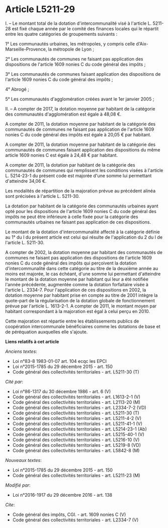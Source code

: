 # Article L5211-29

I. – Le montant total de la dotation d'intercommunalité visé à l'article L. 5211-28 est fixé chaque année par le comité des
finances locales qui le répartit entre les quatre catégories de groupements suivants : 

1° Les communautés urbaines, les métropoles, y compris celle d'Aix-Marseille-Provence, la métropole de Lyon ; 

2° Les communautés de communes ne faisant pas application des dispositions de l'article 1609 nonies C du code général des
impôts ; 

3° Les communautés de communes faisant application des dispositions de l'article 1609 nonies C du code général des impôts ; 

4° Abrogé ; 

5° Les communautés d'agglomération créées avant le 1er janvier 2005 ; 

II. – A compter de 2017, la dotation moyenne par habitant de la catégorie des communautés d'agglomération est égale à 48,08
€. 

A compter de 2011, la dotation moyenne par habitant de la catégorie des communautés de communes ne faisant pas application de
l'article 1609 nonies C du code général des impôts est égale à 20,05 € par habitant. 

A compter de 2011, la dotation moyenne par habitant de la catégorie des communautés de communes faisant application des
dispositions du même article 1609 nonies C est égale à 24,48 € par habitant. 

A compter de 2011, la dotation par habitant de la catégorie des communautés de communes qui remplissent les conditions visées
à l'article L. 5214-23-1 du présent code est majorée d'une somme lui permettant d'atteindre 34,06 €. 

Les modalités de répartition de la majoration prévue au précédent alinéa sont précisées à l'article L. 5211-30. 

La dotation par habitant de la catégorie des communautés urbaines ayant opté pour les dispositions de l'article 1609 nonies C
du code général des impôts ne peut être inférieure à celle fixée pour la catégorie des communautés urbaines ne faisant pas
application de ces dispositions. 

Le montant de la dotation d'intercommunalité affecté à la catégorie définie au 1° du I du présent article est celui qui
résulte de l'application du 2 du I de l'article L. 5211-30. 

A compter de 2002, la dotation moyenne par habitant des communautés de communes ne faisant pas application des dispositions
de l'article 1609 nonies C du code général des impôts qui perçoivent la dotation d'intercommunalité dans cette catégorie au
titre de la deuxième année au moins est majorée, le cas échéant, d'une somme lui permettant d'atteindre le montant de la
dotation moyenne par habitant qui leur a été notifiée l'année précédente, augmentée comme la dotation forfaitaire visée à
l'article L. 2334-7. Pour l'application de ces dispositions en 2002, la dotation moyenne par habitant prise en compte au
titre de 2001 intègre la quote-part de la régularisation de la dotation globale de fonctionnement prévue par l'article L.
1613-2-1. A compter de 2011, le montant moyen par habitant correspondant à la majoration est égal à celui perçu en 2010. 

Cette majoration est répartie entre les établissements publics de coopération intercommunale bénéficiaires comme les
dotations de base et de péréquation auxquelles elle s'ajoute.

**Liens relatifs à cet article**

_Anciens textes_:

  - Loi n°83-8 1983-01-07 art. 104 ecqc les EPCI
  - Loi n°2015-1785 du 29 décembre 2015 - art. 150
  - Code général des collectivités territoriales - art. L5211-30 (T)

_Cité par_:

  - Loi n°86-1317 du 30 décembre 1986 - art. 6 (V)
  - Code général des collectivités territoriales - art. L1613-2-1 (V)
  - Code général des collectivités territoriales - art. L2113-20 (M)
  - Code général des collectivités territoriales - art. L2334-7-2 (VD)
  - Code général des collectivités territoriales - art. L5211-30 (T)
  - Code général des collectivités territoriales - art. L5211-4-2 (V)
  - Code général des collectivités territoriales - art. L5211-41-1 (V)
  - Code général des collectivités territoriales - art. L5214-23-1 (Ab)
  - Code général des collectivités territoriales - art. L5215-40-1 (V)
  - Code général des collectivités territoriales - art. L5216-10 (V)
  - Code général des collectivités territoriales - art. L5219-8 (VD)
  - Code général des collectivités territoriales - art. L5842-8 (M)

_Nouveaux textes_:

  - Loi n°2015-1785 du 29 décembre 2015 - art. 150
  - Code général des collectivités territoriales - art. L5211-23 (M)

_Modifié par_:

  - Loi n°2016-1917 du 29 décembre 2016 - art. 138

_Cite_:

  - Code général des impôts, CGI. - art. 1609 nonies C (V)
  - Code général des collectivités territoriales - art. L2334-7 (V)
